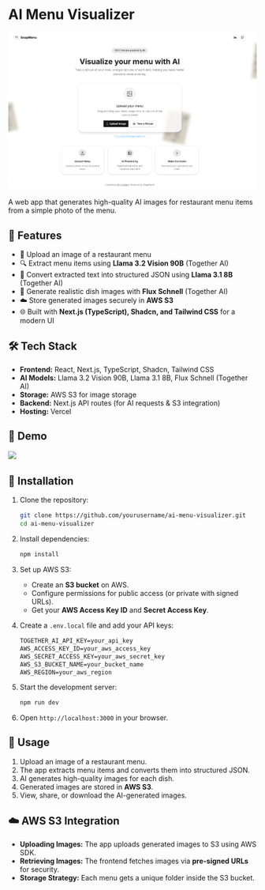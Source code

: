 # AI Menu Visualizer

<img src="./public/image.png">

A web app that generates high-quality AI images for restaurant menu items from a simple photo of the menu.

## 🚀 Features

-   📸 Upload an image of a restaurant menu
-   🔍 Extract menu items using **Llama 3.2 Vision 90B** (Together AI)
-   📄 Convert extracted text into structured JSON using **Llama 3.1 8B** (Together AI)
-   🎨 Generate realistic dish images with **Flux Schnell** (Together AI)
-   ☁️ Store generated images securely in **AWS S3**
-   🌐 Built with **Next.js (TypeScript), Shadcn, and Tailwind CSS** for a modern UI

## 🛠 Tech Stack

-   **Frontend:** React, Next.js, TypeScript, Shadcn, Tailwind CSS
-   **AI Models:** Llama 3.2 Vision 90B, Llama 3.1 8B, Flux Schnell (Together AI)
-   **Storage:** AWS S3 for image storage
-   **Backend:** Next.js API routes (for AI requests & S3 integration)
-   **Hosting:** Vercel

## 📸 Demo

<img src="./public/screenshot.png">

## 🔧 Installation

1. Clone the repository:

    ```bash
    git clone https://github.com/yourusername/ai-menu-visualizer.git
    cd ai-menu-visualizer
    ```

2. Install dependencies:

    ```bash
    npm install
    ```

3. Set up AWS S3:

    - Create an **S3 bucket** on AWS.
    - Configure permissions for public access (or private with signed URLs).
    - Get your **AWS Access Key ID** and **Secret Access Key**.

4. Create a `.env.local` file and add your API keys:

    ```env
    TOGETHER_AI_API_KEY=your_api_key
    AWS_ACCESS_KEY_ID=your_aws_access_key
    AWS_SECRET_ACCESS_KEY=your_aws_secret_key
    AWS_S3_BUCKET_NAME=your_bucket_name
    AWS_REGION=your_aws_region
    ```

5. Start the development server:

    ```bash
    npm run dev
    ```

6. Open `http://localhost:3000` in your browser.

## 📜 Usage

1. Upload an image of a restaurant menu.
2. The app extracts menu items and converts them into structured JSON.
3. AI generates high-quality images for each dish.
4. Generated images are stored in **AWS S3**.
5. View, share, or download the AI-generated images.

## ☁️ AWS S3 Integration

-   **Uploading Images:** The app uploads generated images to S3 using AWS SDK.
-   **Retrieving Images:** The frontend fetches images via **pre-signed URLs** for security.
-   **Storage Strategy:** Each menu gets a unique folder inside the S3 bucket.
